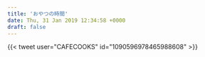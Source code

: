 ```yaml
---
title: 'おやつの時間'
date: Thu, 31 Jan 2019 12:34:58 +0000
draft: false
---
```


{{< tweet user="CAFECOOKS" id="1090596978465988608" >}}
